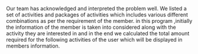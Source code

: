 Our team has acknowledged and interpreted the problem well. We listed a set of activities and packages of activities which includes various different combinations as per the requirement of the member.
in this program ,initially the information of the member is taken into considered along with the activity they are interested in and in the end we calculated the total amount required for the following activities of the user which will be displayed in members information.
